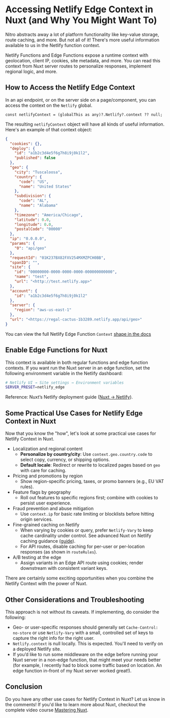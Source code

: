 # Accessing Netlify Edge Context in Nuxt (and Why You Might Want To)

Nitro abstracts away a lot of platform functionality like key-value storage, route caching, and more. But not all of it! There's more useful information available to us in the Netlify function context.

Netlify Functions and Edge Functions expose a runtime context with geolocation, client IP, cookies, site metadata, and more. You can read this context from Nuxt server routes to personalize responses, implement regional logic, and more.

## How to Access the Netlify Edge Context

In an api endpoint, or on the server side on a page/component, you can access the context on the `Netlify` global.

```tsx
const netlifyContext = (globalThis as any)?.Netlify?.context ?? null;
```

The resulting `netlifyContext` object will have all kinds of useful information. Here's an example of that context object:

```json
{
  "cookies": {},
  "deploy": {
    "id": "a1b2c3d4e5f6g7h8i9j0k1l2",
    "published": false
  },
  "geo": {
    "city": "Tuscaloosa",
    "country": {
      "code": "US",
      "name": "United States"
    },
    "subdivision": {
      "code": "AL",
      "name": "Alabama"
    },
    "timezone": "America/Chicago",
    "latitude": 0.0,
    "longitude": 0.0,
    "postalCode": "00000"
  },
  "ip": "0.0.0.0",
  "params": {
    "0": "api/geo"
  },
  "requestId": "01K237BX82FXV254MXMZPCH0BB",
  "spanID": "",
  "site": {
    "id": "00000000-0000-0000-0000-000000000000",
    "name": "test",
    "url": "<http://test.netlify.app>"
  },
  "account": {
    "id": "a1b2c3d4e5f6g7h8i9j0k1l2"
  },
  "server": {
    "region": "aws-us-east-1"
  },
  "url": "<https://regal-cactus-1b3289.netlify.app/api/geo>"
}
```

You can view the full Netlify Edge Function `Context` [shape in the docs](https://docs.netlify.com/build/edge-functions/api/#netlify-specific-context-object)

## Enable Edge Functions for Nuxt

This context is available in both regular functions and edge function contexts. If you want run the Nuxt server in an edge function, set the following environment variable in the Netlify dashboard:

```bash
# Netlify UI → Site settings → Environment variables
SERVER_PRESET=netlify_edge
```

Reference: Nuxt’s Netlify deployment guide ([Nuxt → Netlify](https://nuxt.com/deploy/netlify)).

## Some Practical Use Cases for Netlify Edge Context in Nuxt

Now that you know the "how", let's look at some practical use cases for Netlify Context in Nuxt.

- Localization and regional content
  - **Personalize by country/city**: Use `context.geo.country.code` to select copy, currency, or shipping options.
  - **Default locale**: Redirect or rewrite to localized pages based on `geo` with care for caching.
- Pricing and promotions by region
  - Show region-specific pricing, taxes, or promo banners (e.g., EU VAT rules).
- Feature flags by geography
  - Roll out features to specific regions first; combine with cookies to persist user experience.
- Fraud prevention and abuse mitigation
  - Use `context.ip` for basic rate limiting or blocklists before hitting origin services.
- Fine-grained caching on Netlify
  - When varying by cookies or query, prefer `Netlify-Vary` to keep cache cardinality under control. See advanced Nuxt on Netlify caching guidance ([guide](https://developers.netlify.com/guides/isr-and-advanced-caching-with-nuxt-v4-on-netlify/)).
  - For API routes, disable caching for per-user or per-location responses (as shown in `routeRules`).
- A/B testing at the edge
  - Assign variants in an Edge API route using cookies; render downstream with consistent variant keys.

There are certainly some exciting opportunities when you combine the Netlify Context with the power of Nuxt.

## Other Considerations and Troubleshooting

This approach is not without its caveats. If implementing, do consider the following:

- Geo- or user-specific responses should generally set `Cache-Control: no-store` or use `Netlify-Vary` with a small, controlled set of keys to capture the right info for the right user.
- `Netlify.context` is null locally. This is expected. You'll need to verify on a deployed Netlify site.
- If you’d like to run some middleware on the edge before running your Nuxt server in a non-edge function, that might meet your needs better (for example, I recently had to block some traffic based on location. An edge function in-front of my Nuxt server worked great!).

## Conclusion

Do you have any other use cases for Netlify Context in Nuxt? Let us know in the comments! If you'd like to learn more about Nuxt, checkout the complete video course [Mastering Nuxt](https://masteringnuxt.com/).
